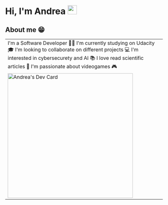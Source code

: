 # Hi, I'm Andrea <img src="https://github.com/TheDudeThatCode/TheDudeThatCode/blob/master/Assets/Developer.gif" width="29px">
<!--
**AndreaScacchi/AndreaScacchi** is a ✨ _special_ ✨ repository because its `README.md` (this file) appears on your GitHub profile.

Here are some ideas to get you started:

- 🔭 I’m currently working on ...
- 🌱 I’m currently learning ...
- 👯 I’m looking to collaborate on ...
- 🤔 I’m looking for help with ...
- 💬 Ask me about ...
- 📫 How to reach me: ...
- 😄 Pronouns: ...
- ⚡ Fun fact: ...
-->

## About me 😁
<table>
  <tr>
    <td valign="center">
        I'm a Software Developer 🧑‍💻
        I'm currently studying on Udacity 🎓
        I'm looking to collaborate on different projects 💻
        I'm interested in cybersecurety and AI 📚
        I love read scientific articles 🔭
        I'm passionate about videogames 🎮
    </td>
  </tr>
  <tr>
    <td valign="center">
      <a href="https://app.daily.dev/ghostpy"><img src="https://api.daily.dev/devcards/a3fb4624ddc84c31a43ad3af6eb606d2.png?r=2bn" width="400" alt="Andrea's Dev Card"/></a>
    </td>
  </tr>
</table>

